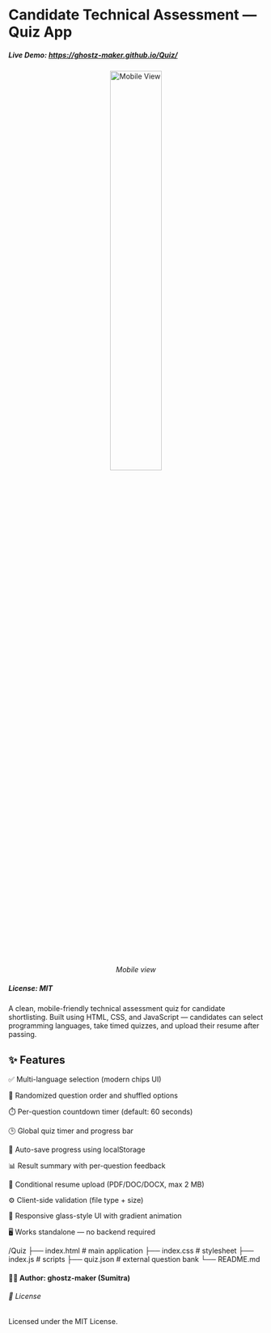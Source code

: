 # Candidate Technical Assessment — Quiz App

##### Live Demo: https://ghostz-maker.github.io/Quiz/

<p align="center">
  <img src="Quiz.gif" width="45%" alt="Mobile View">
</p>

<p align="center">
  <em>Mobile view</em>
</p>

##### License: MIT

A clean, mobile-friendly technical assessment quiz for candidate shortlisting.
Built using HTML, CSS, and JavaScript — candidates can select programming languages, take timed quizzes, and upload their resume after passing.

## ✨ Features

✅ Multi-language selection (modern chips UI)

🔀 Randomized question order and shuffled options

⏱️ Per-question countdown timer (default: 60 seconds)

🕒 Global quiz timer and progress bar

💾 Auto-save progress using localStorage

📊 Result summary with per-question feedback

📎 Conditional resume upload (PDF/DOC/DOCX, max 2 MB)

⚙️ Client-side validation (file type + size)

🧩 Responsive glass-style UI with gradient animation

🖥️ Works standalone — no backend required

/Quiz
 ├── index.html        # main application
 ├── index.css             # stylesheet
 ├── index.js            # scripts
 ├── quiz.json         # external question bank
 └── README.md

#### 🧑‍💻 Author: ghostz-maker (Sumitra)

###### 📜 License

Licensed under the MIT License.